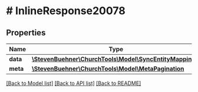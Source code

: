 # # InlineResponse20078

## Properties

Name | Type | Description | Notes
------------ | ------------- | ------------- | -------------
**data** | [**\StevenBuehner\ChurchTools\Model\SyncEntityMapping[]**](SyncEntityMapping.md) |  | [optional]
**meta** | [**\StevenBuehner\ChurchTools\Model\MetaPagination**](MetaPagination.md) |  | [optional]

[[Back to Model list]](../../README.md#models) [[Back to API list]](../../README.md#endpoints) [[Back to README]](../../README.md)
